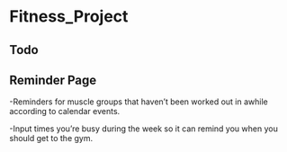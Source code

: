# Fitness_Project


## Todo

## Reminder Page

-Reminders for muscle groups that haven’t been worked out in awhile according to calendar events. 

-Input times you’re busy during the week so it can remind you when you should get to the gym. 



